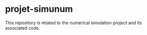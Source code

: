 # projet-simunum
This repository is related to the numerical simulation project and its associated code.
